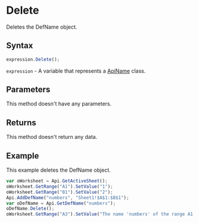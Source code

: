 # Delete

Deletes the DefName object.

## Syntax

```javascript
expression.Delete();
```

`expression` - A variable that represents a [ApiName](../ApiName.md) class.

## Parameters

This method doesn't have any parameters.

## Returns

This method doesn't return any data.

## Example

This example deletes the DefName object.

```javascript editor-xlsx
var oWorksheet = Api.GetActiveSheet();
oWorksheet.GetRange("A1").SetValue("1");
oWorksheet.GetRange("B1").SetValue("2");
Api.AddDefName("numbers", "Sheet1!$A$1:$B$1");
var oDefName = Api.GetDefName("numbers");
oDefName.Delete();
oWorksheet.GetRange("A3").SetValue("The name 'numbers' of the range A1:B1 was deleted.");
```

